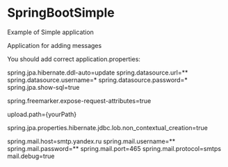 # SpringBootSimple
Example of Simple application

Application for adding messages

You should add correct application.properties:

spring.jpa.hibernate.ddl-auto=update
spring.datasource.url=**
spring.datasource.username=*
spring.datasource.password=*
spring.jpa.show-sql=true

spring.freemarker.expose-request-attributes=true

upload.path={yourPath}

spring.jpa.properties.hibernate.jdbc.lob.non_contextual_creation=true

spring.mail.host=smtp.yandex.ru
spring.mail.username=**
spring.mail.password=**
spring.mail.port=465
spring.mail.protocol=smtps
mail.debug=true
